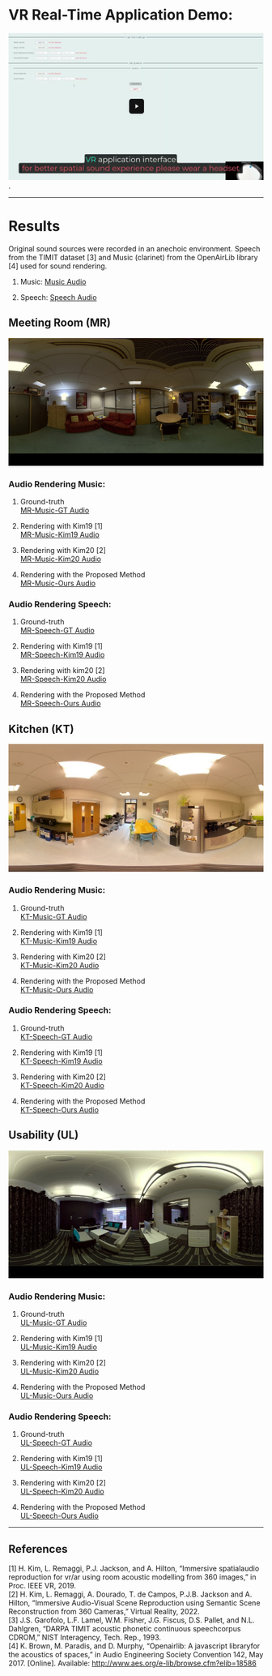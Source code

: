 # VR Real-Time Application Demo:
[![Demo](images/thumbnail.PNG)](https://drive.google.com/file/d/1WpDAOlbVa9iQwit7GkHktRNwOfa2AAlL/view?usp=drive_link).

---
# Results
Original sound sources were recorded in an anechoic environment. Speech from the TIMIT dataset [3] and Music (clarinet) from the OpenAirLib library [4] used for sound rendering.<br>
1. Music:
[Music Audio](Music-Org.mp3)

2. Speech:
[Speech Audio](Speech-Org.mp3)

## Meeting Room (MR)
![Meeting Room](MeetingRoom.jpg)

### Audio Rendering Music: 
1. Ground-truth  
   [MR-Music-GT Audio](MeetingRoom(MR)/MR-Music-GT.wav)
     
2. Rendering with Kim19 [1]  
   [MR-Music-Kim19 Audio](MeetingRoom(MR)/MR-Music-Kim19.wav)
   
3. Rendering with Kim20 [2]  
   [MR-Music-Kim20 Audio](MeetingRoom(MR)/MR-Music-Kim20.wav)
    
4. Rendering with the Proposed Method  
   [MR-Music-Ours Audio](MeetingRoom(MR)/MR-Music-Ours.mp3)
    
### Audio Rendering Speech: 
1. Ground-truth   
   [MR-Speech-GT Audio](MeetingRoom(MR)/MR-Speech-GT.wav)
   
3. Rendering with Kim19 [1]  
   [MR-Speech-Kim19 Audio](MeetingRoom(MR)/MR-Speech-Kim19.wav)
   
4. Rendering with kim20 [2]  
   [MR-Speech-Kim20 Audio](MeetingRoom(MR)/MR-Speech-Kim20.wav)
   
5. Rendering with the Proposed Method  
   [MR-Speech-Ours Audio](MeetingRoom(MR)/MR-Speech-Ours.mp3)

## Kitchen (KT)
![Kitchen](Kitchen.jpg)

### Audio Rendering Music:
1. Ground-truth  
   [KT-Music-GT Audio](Kitchen(KT)/KT-Music-GT.wav)
     
2. Rendering with Kim19 [1]  
   [KT-Music-Kim19 Audio](Kitchen(KT)/KT-Music-Kim19.wav)
   
3. Rendering with Kim20 [2]  
   [KT-Music-Kim20 Audio](Kitchen(KT)/KT-Music-Kim20.wav)
    
4. Rendering with the Proposed Method  
   [KT-Music-Ours Audio](Kitchen(KT)/KT-Music-Ours.mp3)
    
### Audio Rendering Speech: 
1. Ground-truth  
   [KT-Speech-GT Audio](Kitchen(KT)/KT-Speech-GT.wav)
   
3. Rendering with Kim19 [1]  
   [KT-Speech-Kim19 Audio](Kitchen(KT)/KT-Speech-Kim19.wav)
   
4. Rendering with Kim20 [2]  
   [KT-Speech-Kim20 Audio](Kitchen(KT)/KT-Speech-Kim20.wav)
   
5. Rendering with the Proposed Method  
   [KT-Speech-Ours Audio](Kitchen(KT)/KT-Speech-Ours.mp3)

## Usability (UL)
![Usability](Usability.jpg)

### Audio Rendering Music: 
1. Ground-truth  
   [UL-Music-GT Audio](Usability(UL)/UL-Music-GT.wav)
     
2. Rendering with Kim19 [1]  
   [UL-Music-Kim19 Audio](Usability(UL)/UL-Music-Kim19.wav)
   
3. Rendering with Kim20 [2]  
   [UL-Music-Kim20 Audio](Usability(UL)/UL-Music-Kim20.wav)
    
4. Rendering with the Proposed Method  
   [UL-Music-Ours Audio](Usability(UL)/UL-Music-Ours.mp3)
    
### Audio Rendering Speech:
1. Ground-truth  
   [UL-Speech-GT Audio](Usability(UL)/UL-Speech-GT.wav)
   
3. Rendering with Kim19 [1]  
   [UL-Speech-Kim19 Audio](Usability(UL)/UL-Speech-Kim19.wav)
   
4. Rendering with Kim20 [2]  
   [UL-Speech-Kim20 Audio](Usability(UL)/UL-Speech-Kim20.wav)
   
5. Rendering with the Proposed Method  
   [UL-Speech-Ours Audio](Usability(UL)/UL-Speech-Ours.mp3)

---
## References
[1] H. Kim, L. Remaggi, P.J. Jackson, and A. Hilton, “Immersive spatialaudio reproduction for vr/ar using room acoustic modelling from 360 images,” in Proc. IEEE VR, 2019.<br>
[2] H. Kim, L. Remaggi, A. Dourado, T. de Campos, P.J.B. Jackson and A. Hilton, “Immersive Audio-Visual Scene Reproduction using Semantic Scene Reconstruction from 360 Cameras,” Virtual Reality, 2022.<br>
[3] J.S. Garofolo, L.F. Lamel, W.M. Fisher, J.G. Fiscus, D.S. Pallet, and N.L. Dahlgren, “DARPA TIMIT acoustic phonetic continuous speechcorpus CDROM,” NIST Interagency, Tech. Rep., 1993.<br>
[4] K. Brown, M. Paradis, and D. Murphy, “Openairlib: A javascript libraryfor the acoustics of spaces,” in Audio Engineering Society Convention 142, May 2017. [Online]. Available: http://www.aes.org/e-lib/browse.cfm?elib=18586
